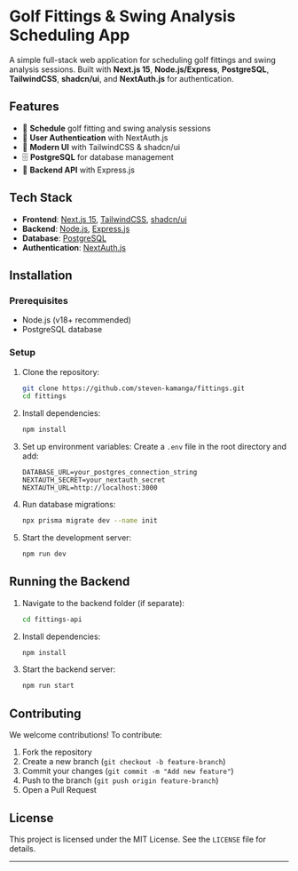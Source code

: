 # Golf Fittings & Swing Analysis Scheduling App

A simple full-stack web application for scheduling golf fittings and swing analysis sessions. Built with **Next.js 15**, **Node.js/Express**, **PostgreSQL**, **TailwindCSS**, **shadcn/ui**, and **NextAuth.js** for authentication.

## Features

- 📅 **Schedule** golf fitting and swing analysis sessions
- 🔐 **User Authentication** with NextAuth.js
- 🎨 **Modern UI** with TailwindCSS & shadcn/ui
- 🗄️ **PostgreSQL** for database management
- 🚀 **Backend API** with Express.js

## Tech Stack

- **Frontend**: [Next.js 15](https://nextjs.org/), [TailwindCSS](https://tailwindcss.com/), [shadcn/ui](https://ui.shadcn.com/)
- **Backend**: [Node.js](https://nodejs.org/), [Express.js](https://expressjs.com/)
- **Database**: [PostgreSQL](https://www.postgresql.org/)
- **Authentication**: [NextAuth.js](https://next-auth.js.org/)

## Installation

### Prerequisites

- Node.js (v18+ recommended)
- PostgreSQL database

### Setup

1. Clone the repository:
   ```sh
   git clone https://github.com/steven-kamanga/fittings.git
   cd fittings
   ```

2. Install dependencies:
   ```sh
   npm install
   ```

3. Set up environment variables:
   Create a `.env` file in the root directory and add:
   ```env
   DATABASE_URL=your_postgres_connection_string
   NEXTAUTH_SECRET=your_nextauth_secret
   NEXTAUTH_URL=http://localhost:3000
   ```

4. Run database migrations:
   ```sh
   npx prisma migrate dev --name init
   ```

5. Start the development server:
   ```sh
   npm run dev
   ```

## Running the Backend

1. Navigate to the backend folder (if separate):
   ```sh
   cd fittings-api
   ```
2. Install dependencies:
   ```sh
   npm install
   ```
3. Start the backend server:
   ```sh
   npm run start
   ```

## Contributing

We welcome contributions! To contribute:

1. Fork the repository
2. Create a new branch (`git checkout -b feature-branch`)
3. Commit your changes (`git commit -m "Add new feature"`)
4. Push to the branch (`git push origin feature-branch`)
5. Open a Pull Request

## License

This project is licensed under the MIT License. See the `LICENSE` file for details.

---

